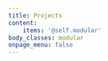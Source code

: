 ```yaml
---
title: Projects
content:
    items: '@self.modular'
body_classes: modular
onpage_menu: false
---
```


